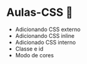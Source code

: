 # Aulas-CSS 🎨
* Adicionando CSS externo
* Adicionando CSS inline
* Adicionado CSS interno
* Classe e id
* Modo de cores

 
